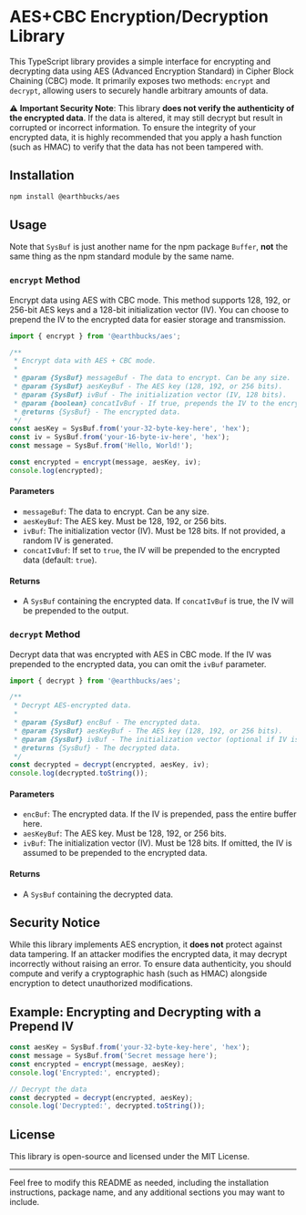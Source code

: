# AES+CBC Encryption/Decryption Library

This TypeScript library provides a simple interface for encrypting and decrypting data using AES (Advanced Encryption Standard) in Cipher Block Chaining (CBC) mode. It primarily exposes two methods: `encrypt` and `decrypt`, allowing users to securely handle arbitrary amounts of data.

⚠️ **Important Security Note**: This library **does not verify the authenticity of the encrypted data**. If the data is altered, it may still decrypt but result in corrupted or incorrect information. To ensure the integrity of your encrypted data, it is highly recommended that you apply a hash function (such as HMAC) to verify that the data has not been tampered with.

## Installation

```bash
npm install @earthbucks/aes
```

## Usage

Note that `SysBuf` is just another name for the npm package `Buffer`, **not** the same thing as the npm standard module by the same name.

### `encrypt` Method

Encrypt data using AES with CBC mode. This method supports 128, 192, or 256-bit AES keys and a 128-bit initialization vector (IV). You can choose to prepend the IV to the encrypted data for easier storage and transmission.

```typescript
import { encrypt } from '@earthbucks/aes';

/**
 * Encrypt data with AES + CBC mode.
 *
 * @param {SysBuf} messageBuf - The data to encrypt. Can be any size.
 * @param {SysBuf} aesKeyBuf - The AES key (128, 192, or 256 bits).
 * @param {SysBuf} ivBuf - The initialization vector (IV, 128 bits).
 * @param {boolean} concatIvBuf - If true, prepends the IV to the encrypted data.
 * @returns {SysBuf} - The encrypted data.
 */
const aesKey = SysBuf.from('your-32-byte-key-here', 'hex');
const iv = SysBuf.from('your-16-byte-iv-here', 'hex');
const message = SysBuf.from('Hello, World!');

const encrypted = encrypt(message, aesKey, iv);
console.log(encrypted);
```

#### Parameters
- `messageBuf`: The data to encrypt. Can be any size.
- `aesKeyBuf`: The AES key. Must be 128, 192, or 256 bits.
- `ivBuf`: The initialization vector (IV). Must be 128 bits. If not provided, a random IV is generated.
- `concatIvBuf`: If set to `true`, the IV will be prepended to the encrypted data (default: `true`).

#### Returns
- A `SysBuf` containing the encrypted data. If `concatIvBuf` is true, the IV will be prepended to the output.

### `decrypt` Method

Decrypt data that was encrypted with AES in CBC mode. If the IV was prepended to the encrypted data, you can omit the `ivBuf` parameter.

```typescript
import { decrypt } from '@earthbucks/aes';

/**
 * Decrypt AES-encrypted data.
 *
 * @param {SysBuf} encBuf - The encrypted data.
 * @param {SysBuf} aesKeyBuf - The AES key (128, 192, or 256 bits).
 * @param {SysBuf} ivBuf - The initialization vector (optional if IV is included in `encBuf`).
 * @returns {SysBuf} - The decrypted data.
 */
const decrypted = decrypt(encrypted, aesKey, iv);
console.log(decrypted.toString());
```

#### Parameters
- `encBuf`: The encrypted data. If the IV is prepended, pass the entire buffer here.
- `aesKeyBuf`: The AES key. Must be 128, 192, or 256 bits.
- `ivBuf`: The initialization vector (IV). Must be 128 bits. If omitted, the IV is assumed to be prepended to the encrypted data.

#### Returns
- A `SysBuf` containing the decrypted data.

## Security Notice
While this library implements AES encryption, it **does not** protect against data tampering. If an attacker modifies the encrypted data, it may decrypt incorrectly without raising an error. To ensure data authenticity, you should compute and verify a cryptographic hash (such as HMAC) alongside encryption to detect unauthorized modifications.

## Example: Encrypting and Decrypting with a Prepend IV

```typescript
const aesKey = SysBuf.from('your-32-byte-key-here', 'hex');
const message = SysBuf.from('Secret message here');
const encrypted = encrypt(message, aesKey);
console.log('Encrypted:', encrypted);

// Decrypt the data
const decrypted = decrypt(encrypted, aesKey);
console.log('Decrypted:', decrypted.toString());
```

## License

This library is open-source and licensed under the MIT License.

---

Feel free to modify this README as needed, including the installation instructions, package name, and any additional sections you may want to include.
